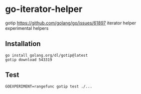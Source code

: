 # go-iterator-helper

gotip https://github.com/golang/go/issues/61897 iterator helper experimental helpers

## Installation

```
go install golang.org/dl/gotip@latest
gotip download 543319
```

## Test

```
GOEXPERIMENT=rangefunc gotip test ./...
```

